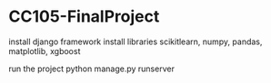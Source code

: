 # CC105-FinalProject

install django framework
install libraries scikitlearn, numpy, pandas, matplotlib, xgboost

run the project python manage.py runserver
